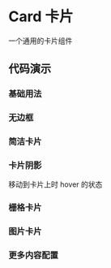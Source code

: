 # Card 卡片

一个通用的卡片组件

## 代码演示

### 基础用法

<code src='../../site/card/baseCard.tsx'></code>

### 无边框

<code src='../../site/card/unboardedCard.tsx'></code>

### 简洁卡片

<code src='../../site/card/conciseCard.tsx'></code>

### 卡片阴影

移动到卡片上时 hover 的状态

<code src='../../site/card/hoveredCard.tsx'></code>

### 栅格卡片

<code src='../../site/card/gridCard.tsx'></code>

### 图片卡片

<code src='../../site/card/imageCard.tsx'></code>

### 更多内容配置

<code src='../../site/card/configMoreCard.tsx'></code>
